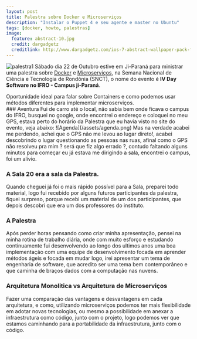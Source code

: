 ```yaml
---
layout: post
title: Palestra sobre Docker e Microserviços
description: "Instalar o Puppet 4 e seu agente e master no Ubuntu"
tags: [docker, howto, palestras]
image:
  feature: abstract-10.jpg
  credit: dargadgetz
  creditlink: http://www.dargadgetz.com/ios-7-abstract-wallpaper-pack-for-iphone-5-and-ipod-touch-retina/
---
```


![palestra1](/assets/palestra1.jpeg)
Sábado dia 22 de Outubro estive em Ji-Paraná para ministrar uma palestra sobre [Docker](http://www.docker.com) e [Microserviços](http://martinfowler.com/articles/microservices.html), na Semana Nacional de Ciência e Tecnologia de Rondônia (SNCT), o nome do evento é  **IV Day Software no IFRO - Campus ji-Paraná**.
<div class="message">
  Oportunidade ideal para falar sobre Containers e como podemos usar métodos diferentes para implementar microserviços.
</div>
### Aventura
Fui de carro até o local, não sabia bem onde ficava o campus do IFRO, busquei no google, onde encontrei o endereço e coloquei no meu GPS, estava perto do horário da Palestra que eu havia visto no site do evento, veja abaixo:
![Agenda](/assets/agenda.png)
Mas na verdade acabei me perdendo, achei que o GPS não me levou ao lugar direto!, acabei descobrindo o lugar questionando as pessoas nas ruas, afinal como o GPS não resolveu pra mim ? será que fiz algo errado ?, contudo faltando alguns minutos para começar eu já estava me dirigindo a sala, encontrei o campus, foi um alívio.

### A Sala 20 era a sala da Palestra.
Quando cheguei já foi o mais rápido possível para a Sala, preparei todo material, logo fui recebido por alguns futuros participantes da palestra, fiquei surpreso, porque recebi um material de um dos participantes, que depois descobri que era um dos professores do instituto.

### A Palestra
Após perder horas pensando como criar minha apresentação, pensei na minha rotina de trabalho diária, onde com muito esforço e estudando continuamente fui desenvolvendo ao longo dos ultimos anos uma boa implementação com uma equipe de desenvolvimento focada em aprender métodos ágeis e focada em mudar logo, irei apresentar um tema de engenharia de software, que acredito ser uma tema bem contemporâneo e que caminha de braços dados com a computação nas nuvens.

### Arquitetura Monolitica vs Arquitetura de Microserviços
Fazer uma comparação das vantagens e desvantagens em cada arquitetura, e como, utilizando microserviços podemos ter mais flexibilidade em adotar novas tecnologias, ou mesmo a possibilidade em anexar a infraestrutura como código, junto com o projeto, logo podemos ver que estamos caminhando para a portabilidade da infraestrutura, junto com o código.
